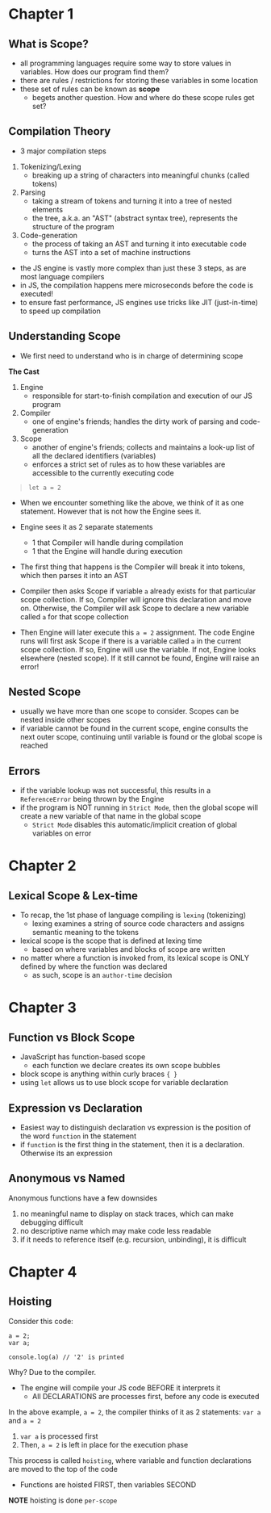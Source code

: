 # Chapter 1

## What is Scope?

- all programming languages require some way to store values in variables. How does our program find them?
- there are rules / restrictions for storing these variables in some location
- these set of rules can be known as <strong>scope</strong>
  - begets another question. How and where do these scope rules get set?

## Compilation Theory

- 3 major compilation steps

1. Tokenizing/Lexing
   - breaking up a string of characters into meaningful chunks (called tokens)
2. Parsing
   - taking a stream of tokens and turning it into a tree of nested elements
   - the tree, a.k.a. an "AST" (abstract syntax tree), represents the structure of the program
3. Code-generation
   - the process of taking an AST and turning it into executable code
   - turns the AST into a set of machine instructions

- the JS engine is vastly more complex than just these 3 steps, as are most language compilers
- in JS, the compilation happens mere microseconds before the code is executed!
- to ensure fast performance, JS engines use tricks like JIT (just-in-time) to speed up compilation

## Understanding Scope

- We first need to understand who is in charge of determining scope

<strong>The Cast</strong>

1. Engine
   - responsible for start-to-finish compilation and execution of our JS program
2. Compiler
   - one of engine's friends; handles the dirty work of parsing and code-generation
3. Scope
   - another of engine's friends; collects and maintains a look-up list of all the declared identifiers (variables)
   - enforces a strict set of rules as to how these variables are accessible to the currently executing code

> `let a = 2`

- When we encounter something like the above, we think of it as one statement. However that is not how the Engine sees it.
- Engine sees it as 2 separate statements

  - 1 that Compiler will handle during compilation
  - 1 that the Engine will handle during execution

- The first thing that happens is the Compiler will break it into tokens, which then parses it into an AST
- Compiler then asks Scope if variable `a` already exists for that particular scope collection. If so, Compiler will ignore this declaration and move on. Otherwise, the Compiler will ask Scope to declare a new variable called `a` for that scope collection

- Then Engine will later execute this `a = 2` assignment. The code Engine runs will first ask Scope if there is a variable called `a` in the current scope collection. If so, Engine will use the variable. If not, Engine looks elsewhere (nested scope). If it still cannot be found, Engine will raise an error!

## Nested Scope

- usually we have more than one scope to consider. Scopes can be nested inside other scopes
- if variable cannot be found in the current scope, engine consults the next outer scope, continuing until variable is found or the global scope is reached

## Errors

- if the variable lookup was not successful, this results in a `ReferenceError` being thrown by the Engine
- if the program is NOT running in `Strict Mode`, then the global scope will create a new variable of that name <italic>in the global scope</italic>
  - `Strict Mode` disables this automatic/implicit creation of global variables on error

# Chapter 2

## Lexical Scope & Lex-time

- To recap, the 1st phase of language compiling is `lexing` (tokenizing)
  - lexing examines a string of source code characters and assigns semantic meaning to the tokens
- lexical scope is the scope that is defined at lexing time
  - based on where variables and blocks of scope are written
- no matter where a function is invoked from, its lexical scope is ONLY defined by where the function was declared
  - as such, scope is an `author-time` decision

# Chapter 3

## Function vs Block Scope

- JavaScript has function-based scope
  - each function we declare creates its own scope bubbles
- block scope is anything within curly braces `{ }`
- using `let` allows us to use block scope for variable declaration

## Expression vs Declaration

- Easiest way to distinguish declaration vs expression is the position of the word `function` in the statement
- if `function` is the first thing in the statement, then it is a declaration. Otherwise its an expression

## Anonymous vs Named

Anonymous functions have a few downsides

1. no meaningful name to display on stack traces, which can make debugging difficult
2. no descriptive name which may make code less readable
3. if it needs to reference itself (e.g. recursion, unbinding), it is difficult

# Chapter 4

## Hoisting

Consider this code:

```
a = 2;
var a;

console.log(a) // '2' is printed
```

Why? Due to the compiler.

- The engine will compile your JS code BEFORE it interprets it
  - All DECLARATIONS are processes first, before any code is executed

In the above example, `a = 2`, the compiler thinks of it as 2 statements: `var a` and `a = 2`

1. `var a` is processed first
2. Then, `a = 2` is left in place for the execution phase

This process is called `hoisting`, where variable and function declarations are moved to the top of the code

- Functions are hoisted FIRST, then variables SECOND

**NOTE** hoisting is done `per-scope`
